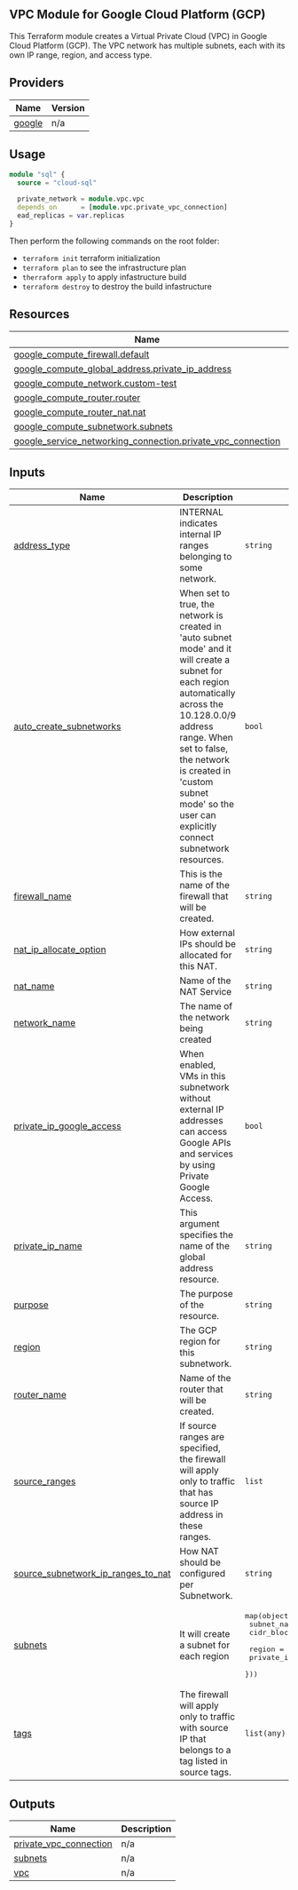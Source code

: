 ## VPC Module for Google Cloud Platform (GCP) 
This Terraform module creates a Virtual Private Cloud (VPC) in Google Cloud Platform (GCP). The VPC network has multiple subnets, each with its own IP range, region, and access type.

## Providers

| Name | Version |
|------|---------|
| <a name="provider_google"></a> [google](#provider\_google) | n/a |

## Usage

``` terraform
module "sql" {
  source = "cloud-sql"

  private_network = module.vpc.vpc
  depends_on      = [module.vpc.private_vpc_connection]
  ead_replicas = var.replicas
}
```
Then perform the following commands on the root folder: 
 
+ `terraform init` terraform initialization 
+ `terraform plan` to see the infrastructure plan 
+ `therraform apply` to apply infastructure build 
+ `terraform destroy` to destroy the build infastructure

## Resources

| Name | Type |
|------|------|
| [google_compute_firewall.default](https://registry.terraform.io/providers/hashicorp/google/latest/docs/resources/compute_firewall) | resource |
| [google_compute_global_address.private_ip_address](https://registry.terraform.io/providers/hashicorp/google/latest/docs/resources/compute_global_address) | resource |
| [google_compute_network.custom-test](https://registry.terraform.io/providers/hashicorp/google/latest/docs/resources/compute_network) | resource |
| [google_compute_router.router](https://registry.terraform.io/providers/hashicorp/google/latest/docs/resources/compute_router) | resource |
| [google_compute_router_nat.nat](https://registry.terraform.io/providers/hashicorp/google/latest/docs/resources/compute_router_nat) | resource |
| [google_compute_subnetwork.subnets](https://registry.terraform.io/providers/hashicorp/google/latest/docs/resources/compute_subnetwork) | resource |
| [google_service_networking_connection.private_vpc_connection](https://registry.terraform.io/providers/hashicorp/google/latest/docs/resources/service_networking_connection) | resource |

## Inputs

| Name | Description | Type | Default | Required |
|------|-------------|------|---------|:--------:|
| <a name="input_address_type"></a> [address\_type](#input\_address\_type) | INTERNAL indicates internal IP ranges belonging to some network. | `string` | `"INTERNAL"` | no |
| <a name="input_auto_create_subnetworks"></a> [auto\_create\_subnetworks](#input\_auto\_create\_subnetworks) | When set to true, the network is created in 'auto subnet mode' and it will create a subnet for each region automatically across the 10.128.0.0/9 address range. When set to false, the network is created in 'custom subnet mode' so the user can explicitly connect subnetwork resources. | `bool` | `false` | no |
| <a name="input_firewall_name"></a> [firewall\_name](#input\_firewall\_name) | This is the name of the firewall that will be created. | `string` | `"firewall-rule-ssh"` | no |
| <a name="input_nat_ip_allocate_option"></a> [nat\_ip\_allocate\_option](#input\_nat\_ip\_allocate\_option) | How external IPs should be allocated for this NAT. | `string` | `"AUTO_ONLY"` | no |
| <a name="input_nat_name"></a> [nat\_name](#input\_nat\_name) | Name of the NAT Service | `string` | `"my-router-nat-lunara"` | no |
| <a name="input_network_name"></a> [network\_name](#input\_network\_name) | The name of the network being created | `string` | `"lunaras-network"` | no |
| <a name="input_private_ip_google_access"></a> [private\_ip\_google\_access](#input\_private\_ip\_google\_access) | When enabled, VMs in this subnetwork without external IP addresses can access Google APIs and services by using Private Google Access. | `bool` | `true` | no |
| <a name="input_private_ip_name"></a> [private\_ip\_name](#input\_private\_ip\_name) | This argument specifies the name of the global address resource. | `string` | `"private-ip-address"` | no |
| <a name="input_purpose"></a> [purpose](#input\_purpose) | The purpose of the resource. | `string` | `"VPC_PEERING"` | no |
| <a name="input_region"></a> [region](#input\_region) | The GCP region for this subnetwork. | `string` | `"us-west1"` | no |
| <a name="input_router_name"></a> [router\_name](#input\_router\_name) | Name of the router that will be created. | `string` | `"my-router"` | no |
| <a name="input_source_ranges"></a> [source\_ranges](#input\_source\_ranges) | If source ranges are specified, the firewall will apply only to traffic that has source IP address in these ranges. | `list` | `[]` | no |
| <a name="input_source_subnetwork_ip_ranges_to_nat"></a> [source\_subnetwork\_ip\_ranges\_to\_nat](#input\_source\_subnetwork\_ip\_ranges\_to\_nat) | How NAT should be configured per Subnetwork. | `string` | `"ALL_SUBNETWORKS_ALL_IP_RANGES"` | no |
| <a name="input_subnets"></a> [subnets](#input\_subnets) | It will create a subnet for each region | <pre>map(object({<br>    subnet_name = string<br>    cidr_block = string <br>    region = string <br>    private_ip_google_access = bool<br>  }))</pre> | `{}` | no |
| <a name="input_tags"></a> [tags](#input\_tags) | The firewall will apply only to traffic with source IP that belongs to a tag listed in source tags. | `list(any)` | <pre>[<br>  "environment-dev"<br>]</pre> | no |

## Outputs

| Name | Description |
|------|-------------|
| <a name="output_private_vpc_connection"></a> [private\_vpc\_connection](#output\_private\_vpc\_connection) | n/a |
| <a name="output_subnets"></a> [subnets](#output\_subnets) | n/a |
| <a name="output_vpc"></a> [vpc](#output\_vpc) | n/a |
